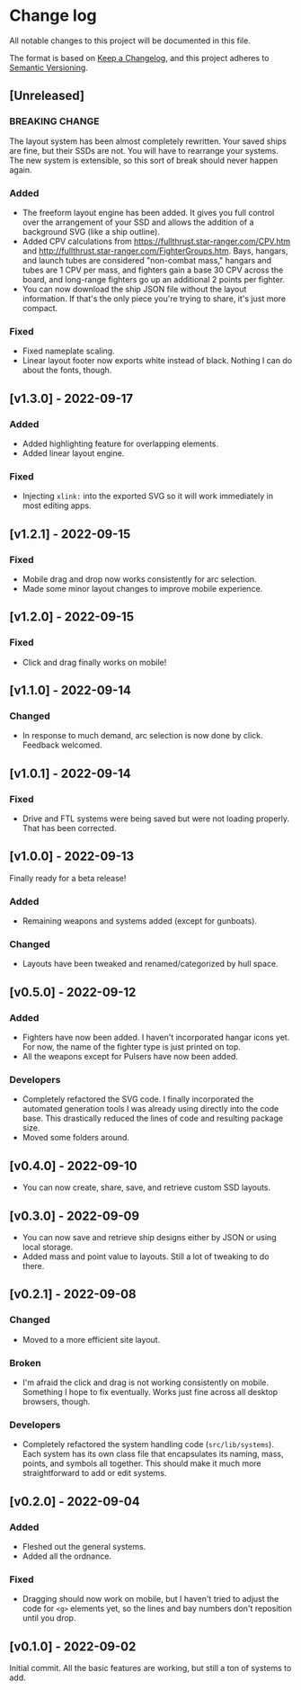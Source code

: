 # Change log

All notable changes to this project will be documented in this file.

The format is based on [Keep a Changelog](https://keepachangelog.com/en/1.0.0/),
and this project adheres to [Semantic Versioning](https://semver.org/spec/v2.0.0.html).

## [Unreleased]

### BREAKING CHANGE

The layout system has been almost completely rewritten. Your saved ships are fine, but their SSDs are not. You will have to rearrange your systems. The new system is extensible, so this sort of break should never happen again.

### Added

* The freeform layout engine has been added. It gives you full control over the arrangement of your SSD and allows the addition of a background SVG (like a ship outline).
* Added CPV calculations from <https://fullthrust.star-ranger.com/CPV.htm> and <http://fullthrust.star-ranger.com/FighterGroups.htm>. Bays, hangars, and launch tubes are considered "non-combat mass," hangars and tubes are 1 CPV per mass, and fighters gain a base 30 CPV across the board, and long-range fighters go up an additional 2 points per fighter.
* You can now download the ship JSON file without the layout information. If that's the only piece you're trying to share, it's just more compact.

### Fixed

* Fixed nameplate scaling.
* Linear layout footer now exports white instead of black. Nothing I can do about the fonts, though.

## [v1.3.0] - 2022-09-17

### Added

* Added highlighting feature for overlapping elements.
* Added linear layout engine.

### Fixed

* Injecting `xlink:` into the exported SVG so it will work immediately in most editing apps.

## [v1.2.1] - 2022-09-15

### Fixed

* Mobile drag and drop now works consistently for arc selection.
* Made some minor layout changes to improve mobile experience.

## [v1.2.0] - 2022-09-15

### Fixed

* Click and drag finally works on mobile!

## [v1.1.0] - 2022-09-14

### Changed

* In response to much demand, arc selection is now done by click. Feedback welcomed.

## [v1.0.1] - 2022-09-14

### Fixed

* Drive and FTL systems were being saved but were not loading properly. That has been corrected.

## [v1.0.0] - 2022-09-13

Finally ready for a beta release!

### Added

* Remaining weapons and systems added (except for gunboats).

### Changed

* Layouts have been tweaked and renamed/categorized by hull space.

## [v0.5.0] - 2022-09-12

### Added

* Fighters have now been added. I haven't incorporated hangar icons yet. For now, the name of the fighter type is just printed on top.
* All the weapons except for Pulsers have now been added.

### Developers

* Completely refactored the SVG code. I finally incorporated the automated generation tools I was already using directly into the code base. This drastically reduced the lines of code and resulting package size.
* Moved some folders around.

## [v0.4.0] - 2022-09-10

* You can now create, share, save, and retrieve custom SSD layouts.

## [v0.3.0] - 2022-09-09

* You can now save and retrieve ship designs either by JSON or using local storage.
* Added mass and point value to layouts. Still a lot of tweaking to do there.

## [v0.2.1] - 2022-09-08

### Changed

* Moved to a more efficient site layout.

### Broken

* I'm afraid the click and drag is not working consistently on mobile. Something I hope to fix eventually. Works just fine across all desktop browsers, though.

### Developers

* Completely refactored the system handling code (`src/lib/systems`). Each system has its own class file that encapsulates its naming, mass, points, and symbols all together. This should make it much more straightforward to add or edit systems.

## [v0.2.0] - 2022-09-04

### Added

* Fleshed out the general systems.
* Added all the ordnance.

### Fixed

* Dragging should now work on mobile, but I haven't tried to adjust the code for `<g>` elements yet, so the lines and bay numbers don't reposition until you drop.

## [v0.1.0] - 2022-09-02

Initial commit. All the basic features are working, but still a ton of systems to add.
